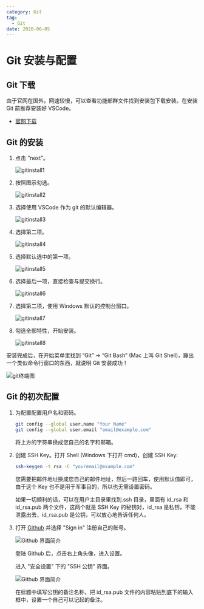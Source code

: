 ```yaml
---
category: Git
tag:
  - Git
date: 2020-06-05
---
```


# Git 安装与配置

## Git 下载

由于官网在国外，网速较慢，可以查看功能部群文件找到安装包下载安装。在安装 Git 前推荐安装好 VSCode。

- [官网下载](https://git-scm.com/downloads/)

## Git 的安装

1. 点击 “next”。

   ![gitinstall1](./image/install1.png)

2. 按照图示勾选。

   ![gitinstall2](./image/install2.png)

3. 选择使用 VSCode 作为 git 的默认编辑器。

   ![gitinstall3](./image/install3.png)

4. 选择第二项。

   ![gitinstall4](./image/install4.png)

5. 选择默认选中的第一项。

   ![gitinstall5](./image/install5.png)

6. 选择最后一项，直接检查与提交换行。

   ![gitinstall6](./image/install6.png)

7. 选择第二项，使用 Windows 默认的控制台窗口。

   ![gitinstall7](./image/install7.png)

8. 勾选全部特性，开始安装。

   ![gitinstall8](./image/install8.png)

安装完成后，在开始菜单里找到 “Git” -> “Git Bash” (Mac 上叫 Git Shell)，蹦出一个类似命令行窗口的东西，就说明 Git 安装成功！

![git终端图](./image/shell.png)

## Git 的初次配置

1. 为配置配置用户名和密码。

   ```bash
   git config --global user.name "Your Name"
   git config --global user.email "email@example.com"
   ```

   将上方的字符串换成您自己的名字和邮箱。

2. 创建 SSH Key。打开 Shell (Windows 下打开 cmd)，创建 SSH Key:

   ```bash
   ssh-keygen -t rsa -C "youremail@example.com"
   ```

   您需要把邮件地址换成您自己的邮件地址，然后一路回车，使用默认值即可，由于这个 Key 也不是用于军事目的，所以也无需设置密码。

   如果一切顺利的话，可以在用户主目录里找到.ssh 目录，里面有 id_rsa 和 id_rsa.pub 两个文件，这两个就是 SSH Key 的秘钥对，id_rsa 是私钥，不能泄露出去，id_rsa.pub 是公钥，可以放心地告诉任何人。

3. 打开 [Github](https://github.com) 并选择 "Sign in" 注册自己的账号。

   ![Github 界面简介](./image/github.png)

   登陆 Github 后，点击右上角头像，进入设置。

   进入 "安全设置" 下的 "SSH 公钥" 界面。

   ![Github 界面简介](./image/githubSSH.png)

   在标题中填写公钥的备注名称，把 id_rsa.pub 文件的内容粘贴到底下的输入框中，设置一个自己可以记起的备注。
